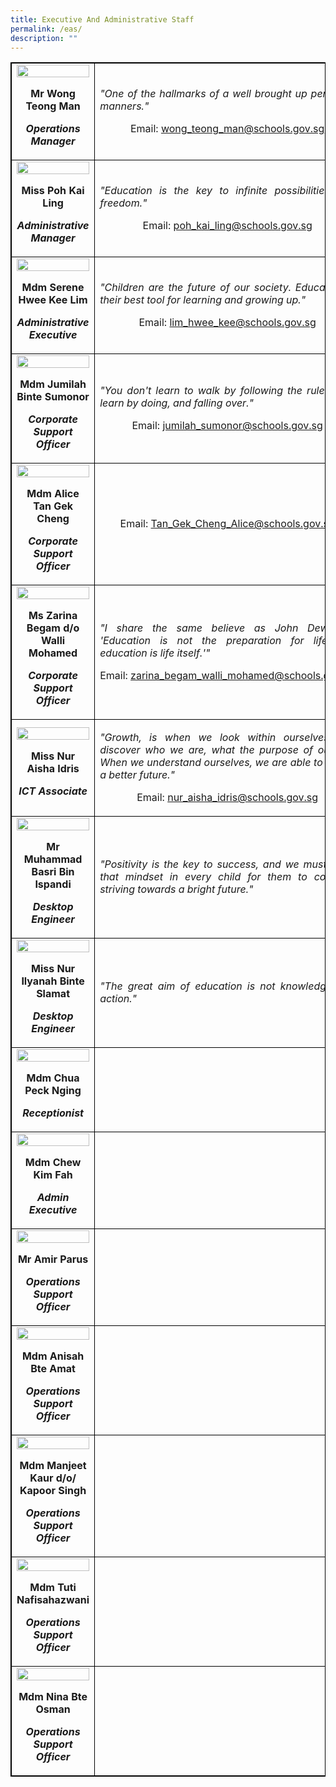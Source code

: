 ```yaml
---
title: Executive And Administrative Staff
permalink: /eas/
description: ""
---
```

<table style="border-collapse: collapse; width: 100%; border:1px solid black;">
<tbody>
<tr>
<td style="text-align: center; border:1px solid black;">
<img src="/images/eas1.jpg" style="width: 100%;">
<p><strong>Mr Wong Teong Man</strong></p>
<p><strong><em>Operations Manager</em></strong></p>
</td>
<td style="width: 100%; text-align: justify; border:1px solid black;">
<p><em>"One of the hallmarks of a well brought up person is manners."</em></p>
<p style="width: 100%; text-align: center;">Email:&nbsp;<a href="mailto:wong_teong_man@schools.gov.sg">wong_teong_man@schools.gov.sg</a></p>
</td>
<tr>
<td style="text-align: center; border:1px solid black;">
<img src="/images/eas2.jpg" style="width: 100%;">
<p><strong>Miss Poh Kai Ling</strong></p>
<p><strong><em>Administrative Manager</em></strong></p>
</td>
<td style="width: 100%; text-align: justify; border:1px solid black;">
<p><em>"Education is the key to infinite possibilities and freedom."</em></p>
<p style="width: 100%; text-align: center;">Email:&nbsp;<a href="mailto:poh_kai_ling@schools.gov.sg">poh_kai_ling@schools.gov.sg</a></p>
</td>
<tr>
<td style="text-align: center; border:1px solid black;">
<img src="/images/eas3.jpg" style="width: 100%;">
<p><strong>Mdm Serene Hwee Kee Lim</strong></p>
<p><strong><em>Administrative Executive</em></strong></p>
</td>
<td style="width: 100%; text-align: justify; border:1px solid black;">
<p><em>"Children are the future of our society. Education is their best tool for learning and growing up."</em></p>
<p style="width: 100%; text-align: center;">Email:&nbsp;<a href="mailto:lim_hwee_kee@schools.gov.sg">lim_hwee_kee@schools.gov.sg</a></p>
</td>
<tr>
<td style="text-align: center; border:1px solid black;">
<img src="/images/eas4.jpg" style="width: 100%;">
<p><strong>Mdm Jumilah Binte Sumonor</strong></p>
<p><strong><em>Corporate Support Officer</em></strong></p>
</td>
<td style="width: 100%; text-align: justify; border:1px solid black;">
<p><em>"You don't learn to walk by following the rules. You learn by doing, and falling over."</em></p>
<p style="width: 100%; text-align: center;">Email:&nbsp;<a href="mailto:jumilah_sumonor@schools.gov.sg">jumilah_sumonor@schools.gov.sg</a></p>
</td>
<tr>
<td style="text-align: center; border:1px solid black;">
<img src="/images/ALICE.jpg" style="width: 100%;">
<p><strong>Mdm Alice Tan Gek Cheng</strong></p>
<p><strong><em>Corporate Support Officer</em></strong></p>
</td>
<td style="width: 100%; text-align: justify; border:1px solid black;">
<p><em></em></p>
<p style="width: 100%; text-align: center;">Email:&nbsp;<a href="mailto:Tan_Gek_Cheng_Alice@schools.gov.sg">Tan_Gek_Cheng_Alice@schools.gov.sg</a></p>
</td>
<tr>
<td style="text-align: center; border:1px solid black;">
<img src="/images/eas6.jpg" style="width: 100%;">
<p><strong>Ms Zarina Begam d/o Walli Mohamed</strong></p>
<p><strong><em>Corporate Support Officer</em></strong></p>
</td>
<td style="width: 100%; text-align: justify; border:1px solid black;">
<p><em>"I share the same believe as John Dewey - 'Education is not the preparation for life, but education is life itself.'"</em></p>
<p style="width: 100%; text-align: center;">Email:&nbsp;<a href="mailto:zarina_begam_walli_mohamed@schools.gov.sg">zarina_begam_walli_mohamed@schools.gov.sg</a></p>
</td>
<tr>
<td style="text-align: center; border:1px solid black;">
<img src="/images/eas7.jpg" style="width: 100%;">
<p><strong>Miss Nur Aisha Idris</strong></p>
<p><strong><em>ICT Associate</em></strong></p>
</td>
<td style="width: 100%; text-align: justify; border:1px solid black;">
<p><em>"Growth, is when we look within ourselves and discover who we are, what the purpose of our life. When we understand ourselves, we are able to shape a better future."</em></p>
<p style="width: 100%; text-align: center;">Email:&nbsp;<a href="mailto:nur_aisha_idris@schools.gov.sg">nur_aisha_idris@schools.gov.sg</a></p>
</td>
<tr>
<td style="text-align: center; border:1px solid black;">
<img src="/images/eas8.jpg" style="width: 100%;">
<p><strong>Mr Muhammad Basri Bin Ispandi</strong></p>
<p><strong><em>Desktop Engineer</em></strong></p>
</td>
<td style="width: 100%; text-align: justify; border:1px solid black;">
<p><em>"Positivity is the key to success, and we must instill that mindset in every child for them to continue striving towards a bright future."</em></p>
</td>
<tr>
<td style="text-align: center; border:1px solid black;">
<img src="/images/eas9.jpg" style="width: 100%;">
<p><strong>Miss Nur Ilyanah Binte Slamat</strong></p>
<p><strong><em>Desktop Engineer</em></strong></p>
</td>
<td style="width: 100%; text-align: justify; border:1px solid black;">
<p><em>"The great aim of education is not knowledge, but action."</em></p>
</td>
<tr>
<td style="text-align: center; border:1px solid black;">
<img src="/images/eas10.jpg" style="width: 100%;">
<p><strong>Mdm Chua Peck Nging</strong></p>
	<p><strong><em>Receptionist</em></strong></p>
<td style="width: 100%; text-align: justify; border:1px solid black;">
</td>
<tr>
<td style="text-align: center; border:1px solid black;">
<img src="/images/KIM FAH.jpg" style="width: 100%;">
<p><strong>Mdm Chew Kim Fah</strong></p>
	<p><strong><em>Admin Executive</em</strong></p>
<td style="width: 100%; text-align: justify; border:1px solid black;">
</td>
<tr>
<td style="text-align: center; border:1px solid black;">
<img src="/images/eas12.jpg" style="width: 100%;">
<p><strong>Mr Amir Parus</strong></p>
<p><strong><em>Operations Support Officer</em></strong></p>
<td style="width: 100%; text-align: justify; border:1px solid black;">
</td>
<tr>
<td style="text-align: center; border:1px solid black;">
<img src="/images/eas13.jpg" style="width: 100%;">
<p><strong>Mdm Anisah Bte Amat</strong></p>
<p><strong><em>Operations Support Officer</em></strong></p>
<td style="width: 100%; text-align: justify; border:1px solid black;">
</td>
<tr>
<td style="text-align: center; border:1px solid black;">
<img src="/images/eas14.jpg" style="width: 100%;">
<p><strong>Mdm Manjeet Kaur d/o/ Kapoor Singh</strong></p>
<p><strong><em>Operations Support Officer</em></strong></p>
<td style="width: 100%; text-align: justify; border:1px solid black;">
</td>
<tr>
<td style="text-align: center; border:1px solid black;">
<img src="/images/eas15.jpg" style="width: 100%;">
<p><strong>Mdm Tuti Nafisahazwani</strong></p>
<p><strong><em>Operations Support Officer</em></strong></p>
<td style="width: 100%; text-align: justify; border:1px solid black;">
</td>
<tr>
<td style="text-align: center; border:1px solid black;">
<img src="/images/eas16.jpg" style="width: 100%;">
<p><strong>Mdm Nina Bte Osman</strong></p>
<p><strong><em>Operations Support Officer</em></strong></p>
<td style="width: 100%; text-align: justify; border:1px solid black;">
</td>
	</tbody>
	</table>